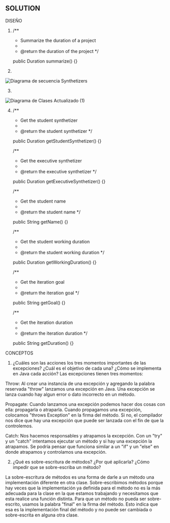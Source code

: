 ## SOLUTION

DISEÑO

1.  /**
     * Summarize the duration of a project
     *
     * @return the duration of the project
     */
     
     public Duration summarize() {}
     
2.
![Diagrama de secuencia Synthetizers](https://user-images.githubusercontent.com/78276253/115091935-96829280-9ede-11eb-8de9-3f8c56907241.png)

3.
![Diagrama de Clases Actualizado (1)](https://user-images.githubusercontent.com/78276253/115094175-41488000-9ee2-11eb-94f7-c71a5f00749d.png)


4. /**
     * Get the student synthetizer
     *
     * @return the student synthetizer
     */
     
     public Duration getStudentSynthetizer() {}
     
     /**
     * Get the executive synthetizer
     *
     * @return the executive synthetizer
     */
     
     public Duration getExecutiveSynthetizer() {}
     
      /**
     * Get the student name
     *
     * @return the student name
     */
     
     public String getName() {}
     
     /**
     * Get the student working duration
     *
     * @return the student working duration
     */
     
     public Duration getWorkingDuration() {}
     
     /**
     * Get the iteration goal
     *
     * @return the iteration goal
     */
     
     public String getGoal() {}
     
     /**
     * Get the iteration duration
     *
     * @return the iteration duration
     */
     
     public String getDuration() {}


CONCEPTOS

1. ¿Cuáles son las acciones los tres momentos importantes de las excepciones? ¿Cuál es el objetivo de cada una? ¿Cómo se implementa en Java cada acción?
Las excepciones tienen tres momentos:

Throw: Al crear una instancia de una excepción y agregando la palabra reservada "throw" lanzamos una excepción en Java. Una excepción se lanza cuando hay algun error o dato incorrecto en un método.

Propagate: Cuando lanzamos una excepción podemos hacer dos cosas con ella: propagarla o atraparla. Cuando propagamos una excepción, colocamos "throws Exception" en la firma del método. Si no, el compilador nos dice que hay una excepción que puede ser lanzada con el fin de que la controlemos.

Catch: Nos hacemos responsables y atrapamos la excepción. Con un "try" y un "catch" intentamos ejecutar un método y si hay una excepción la atrapamos. Se podría pensar que funciona similar a un "if" y un "else" en donde atrapamos y controlamos una excepción.


2. ¿Qué es sobre-escritura de métodos? ¿Por qué aplicarla? ¿Cómo impedir que se sobre-escriba un método?

La sobre-escritura de métodos es una forma de darle a un método una implementación diferente en otra clase. Sobre-escribimos métodos porque hay veces que la implementación ya definida para el método no es la más adecuada para la clase en la que estamos trabajando y necesitamos que esta realice una función distinta. Para que un método no pueda ser sobre-escrito, usamos la palabra "final" en la firma del método. Esto indica que esa es la implementación final del método y no puede ser cambiada o sobre-escrita en alguna otra clase.
